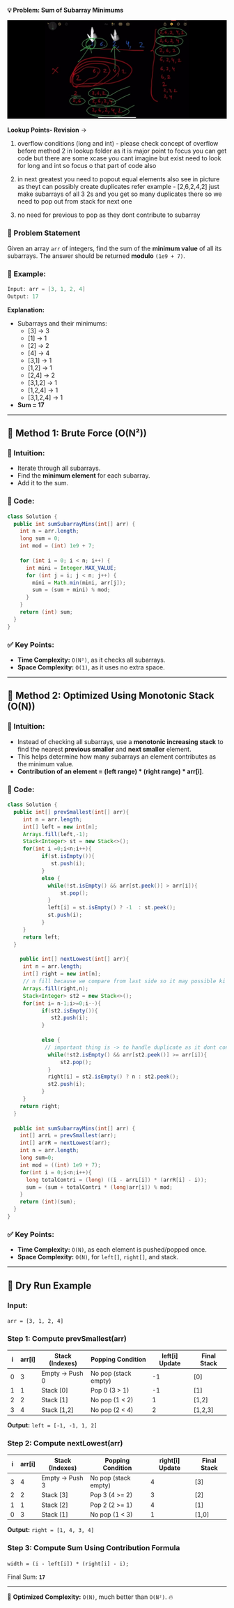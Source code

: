 **💡 Problem: Sum of Subarray Minimums**

![alt text](<WhatsApp Image 2025-03-15 at 19.32.44_441abfbc.jpg>)

**Lookup Points- Revision** ->
1. overflow conditions (long and int) - please check concept of overflow before method 2 in lookup folder as it is major point to focus you can get code but there are some xcase you cant imagine but exist need to look for long and int so focus o that part of code also

2. in next greatest you need to popout equal elements also see in picture as theyt can possibly create duplicates refer example - [2,6,2,4,2] just make subarrays of all 3 2s and you get so many duplicates there so we need to pop out from stack for next one

3. no need for previous to pop as they dont contribute to subarray


### **📝 Problem Statement**
Given an array `arr` of integers, find the sum of the **minimum value** of all its subarrays. The answer should be returned **modulo** `(1e9 + 7)`.

### **🔹 Example:**
```java
Input: arr = [3, 1, 2, 4]
Output: 17
```
**Explanation:**
- Subarrays and their minimums:
  - [3] → 3
  - [1] → 1
  - [2] → 2
  - [4] → 4
  - [3,1] → 1
  - [1,2] → 1
  - [2,4] → 2
  - [3,1,2] → 1
  - [1,2,4] → 1
  - [3,1,2,4] → 1
- **Sum = 17**

---

## **🔹 Method 1: Brute Force (O(N²))**
### **🧠 Intuition:**
- Iterate through all subarrays.
- Find the **minimum element** for each subarray.
- Add it to the sum.

### **🔹 Code:**
```java
class Solution {
  public int sumSubarrayMins(int[] arr) {
    int n = arr.length;
    long sum = 0;
    int mod = (int) 1e9 + 7;

    for (int i = 0; i < n; i++) {
      int mini = Integer.MAX_VALUE;
      for (int j = i; j < n; j++) {
        mini = Math.min(mini, arr[j]);
        sum = (sum + mini) % mod;
      }
    }
    return (int) sum;
  }
}
```

### **✅ Key Points:**
- **Time Complexity:** `O(N²)`, as it checks all subarrays.
- **Space Complexity:** `O(1)`, as it uses no extra space.

---

## **🔹 Method 2: Optimized Using Monotonic Stack (O(N))**
### **🧠 Intuition:**
- Instead of checking all subarrays, use a **monotonic increasing stack** to find the nearest **previous smaller** and **next smaller** element.
- This helps determine how many subarrays an element contributes as the minimum value.
- **Contribution of an element = (left range) * (right range) * arr[i]**.

### **🔹 Code:**
```java
class Solution {
  public int[] prevSmallest(int[] arr){
     int n = arr.length;
     int[] left = new int[n];
     Arrays.fill(left,-1);
     Stack<Integer> st = new Stack<>();
     for(int i =0;i<n;i++){
           if(st.isEmpty()){
              st.push(i);
           }
           else {
             while(!st.isEmpty() && arr[st.peek()] > arr[i]){
                 st.pop();
             }
             left[i] = st.isEmpty() ? -1  : st.peek();
             st.push(i);
           }
     }
     return left;
  }

    public int[] nextLowest(int[] arr){
     int n = arr.length;
     int[] right = new int[n];
     // n fill because we compare from last side so it may possible ki last bhi bda hi ho (abhi nhi smjh aya t oex 1 dry run krlo)
     Arrays.fill(right,n);
     Stack<Integer> st2 = new Stack<>();
     for(int i= n-1;i>=0;i--){
           if(st2.isEmpty()){
              st2.push(i);
           }

           else {
            // important thing is -> to handle duplicate as it dont contribute to subarray so pop
             while(!st2.isEmpty() && arr[st2.peek()] >= arr[i]){
                 st2.pop();
             }
             right[i] = st2.isEmpty() ? n : st2.peek();
             st2.push(i);
           }
     }
    return right;
  }

  public int sumSubarrayMins(int[] arr) {
    int[] arrL = prevSmallest(arr);
    int[] arrR = nextLowest(arr);
    int n = arr.length;
    long sum=0;
    int mod = ((int) 1e9 + 7);
    for(int i = 0;i<n;i++){
      long totalContri = (long) ((i - arrL[i]) * (arrR[i] - i));
      sum = (sum + totalContri * (long)arr[i]) % mod;
    }
    return (int)(sum);
  }
}
```

### **✅ Key Points:**
- **Time Complexity:** `O(N)`, as each element is pushed/popped once.
- **Space Complexity:** `O(N)`, for `left[]`, `right[]`, and stack.

---

## **📌 Dry Run Example**
### **Input:**
`arr = [3, 1, 2, 4]`

### **Step 1: Compute prevSmallest(arr)**

| i  | arr[i] | Stack (Indexes) | Popping Condition | left[i] Update | Final Stack |
|----|--------|----------------|------------------|----------------|-------------|
| 0  | 3      | Empty → Push 0 | No pop (stack empty) | -1 | [0] |
| 1  | 1      | Stack [0] | Pop 0 (3 > 1) | -1 | [1] |
| 2  | 2      | Stack [1] | No pop (1 < 2) | 1 | [1,2] |
| 3  | 4      | Stack [1,2] | No pop (2 < 4) | 2 | [1,2,3] |

**Output:** `left = [-1, -1, 1, 2]`

### **Step 2: Compute nextLowest(arr)**

| i  | arr[i] | Stack (Indexes) | Popping Condition | right[i] Update | Final Stack |
|----|--------|----------------|------------------|-----------------|-------------|
| 3  | 4      | Empty → Push 3 | No pop (stack empty) | 4 | [3] |
| 2  | 2      | Stack [3] | Pop 3 (4 >= 2) | 3 | [2] |
| 1  | 1      | Stack [2] | Pop 2 (2 >= 1) | 4 | [1] |
| 0  | 3      | Stack [1] | No pop (1 < 3) | 1 | [1,0] |

**Output:** `right = [1, 4, 3, 4]`

### **Step 3: Compute Sum Using Contribution Formula**

`width = (i - left[i]) * (right[i] - i);`

Final Sum: **`17`**

---

🚀 **Optimized Complexity:** `O(N)`, much better than `O(N²)`. 🔥
